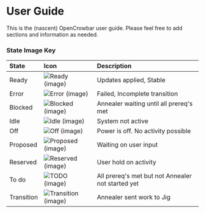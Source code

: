 # User Guide

This is the (nascent) OpenCrowbar user guide.  Please feel free to add sections and information as needed.

### State Image Key

| State | Icon | Description |
|:------|:-----------------------|:--------|
| Ready | ![Ready (image)](https://raw.githubusercontent.com/opencrowbar/core/master/rails/public/images/icons/led/active.png) | Updates applied, Stable | 
| Error | ![Error (image)](https://raw.githubusercontent.com/opencrowbar/core/master/rails/public/images/icons/led/error.png) | Failed, Incomplete transition | 
| Blocked | ![Blocked (image)](https://raw.githubusercontent.com/opencrowbar/core/master/rails/public/images/icons/led/blocked.png) | Annealer waiting until all prereq's met | 
| Idle | ![Idle (image)](https://raw.githubusercontent.com/opencrowbar/core/master/rails/public/images/icons/led/active.png) | System not active | 
| Off | ![Off (image)](https://raw.githubusercontent.com/opencrowbar/core/master/rails/public/images/icons/led/active.png) | Power is off.  No activity possible | 
| Proposed | ![Proposed (image)](https://raw.githubusercontent.com/opencrowbar/core/master/rails/public/images/icons/led/proposed.png) | Waiting on user input | 
| Reserved | ![Reserved (image)](https://raw.githubusercontent.com/opencrowbar/core/master/rails/public/images/icons/led/reserved.png) | User hold on activity | 
| To do | ![TODO (image)](https://raw.githubusercontent.com/opencrowbar/core/master/rails/public/images/icons/led/todo.png) | All prereq's met but not Annealer not started yet | 
| Transition | ![Transition (image)](https://raw.githubusercontent.com/opencrowbar/core/master/rails/public/images/icons/led/transition.png) | Annealer sent work to Jig | 


